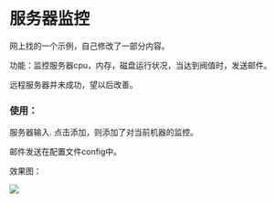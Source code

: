 # 服务器监控

网上找的一个示例，自己修改了一部分内容。

功能：监控服务器cpu，内存，磁盘运行状况，当达到阀值时，发送邮件。

远程服务器并未成功，望以后改善。

### 使用：

服务器输入. 点击添加，则添加了对当前机器的监控。

邮件发送在配置文件config中。


效果图：

<img src='https://github.com/shenqiangbin/ServerChecker/blob/master/ServerLoadChecker/demo.png' />

